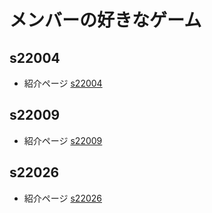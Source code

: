 # メンバーの好きなゲーム

## s22004
* 紹介ページ [s22004](https://github.com/itc-s22004/GitLesson04-2/blob/master/s22004/s22004.md)

## s22009
* 紹介ページ [s22009](https://github.com/itc-s22004/GitLesson04-2/blob/master/s22026/s22026.md)

## s22026
* 紹介ページ [s22026]()
